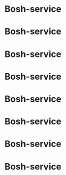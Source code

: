 # Bosh-service
# Bosh-service
# Bosh-service
# Bosh-service
# Bosh-service
# Bosh-service
# Bosh-service
# Bosh-service
